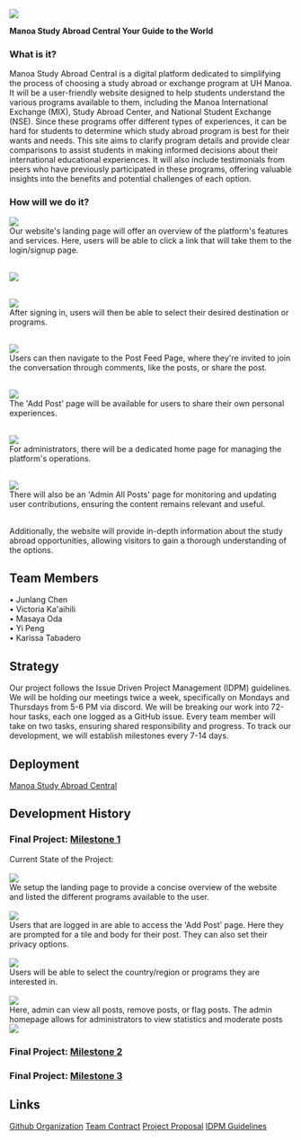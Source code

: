 <img src="doc/study-abroad-clipart.jpg">

**Manoa Study Abroad Central Your Guide to the World**<br>
### What is it?
Manoa Study Abroad Central is a digital platform dedicated to simplifying the process of choosing a study abroad or exchange program at UH Manoa. It will be a user-friendly website designed to help students understand the various programs available to them, including the Manoa International Exchange (MIX), Study Abroad Center, and National Student Exchange (NSE). Since these programs offer different types of experiences, it can be hard for students to determine which study abroad program is best for their wants and needs. This site aims to clarify program details and provide clear comparisons to assist students in making informed decisions about their international educational experiences. It will also include testimonials from peers who have previously participated in these programs, offering valuable insights into the benefits and potential challenges of each option.<br>

### How will we do it?
<img src="doc/Landing-Page-Sketch.png"><br>
Our website's landing page will offer an overview of the platform's features and services. Here, users will be able to click a link that will take them to the login/signup page.<br><br>

<img src="doc/Login-Signup-Page-Sketch.png"><br><br>

<img src="doc/Program-Selection-Page-Sketch.png"><br>
After signing in, users will then be able to select their desired destination or programs.<br><br>

<img src="doc/Post-Feed-Page-Sketch.png"><br>
Users can then navigate to the Post Feed Page, where they're invited to join the conversation through comments, like the posts, or share the post.<br><br>

<img src="doc/Add-Post-Page-Sketch.png"><br>
The 'Add Post' page will be available for users to share their own personal experiences.<br><br>

<img src="doc/Admin-Home-Page-Sketch.png"><br>
For administrators, there will be a dedicated home page for managing the platform's operations.<br><br>

<img src="doc/Admin-Post-Page-Sketch-New-2.png"><br>
There will also be an 'Admin All Posts' page for monitoring and updating user contributions, ensuring the content remains relevant and useful.<br><br>

Additionally, the website will provide in-depth information about the study abroad opportunities, allowing visitors to gain a thorough understanding of the options.

## Team Members
• Junlang Chen<br>
• Victoria Ka'aihili<br>
• Masaya Oda<br>
• Yi Peng<br>
• Karissa Tabadero<br>

## Strategy
Our project follows the Issue Driven Project Management (IDPM) guidelines. We will be holding our meetings twice a week, specifically on Mondays and Thursdays from 5-6 PM via discord. We will be breaking our work into 72-hour tasks, each one logged as a GitHub issue. Every team member will take on two tasks, ensuring shared responsibility and progress. To track our development, we will establish milestones every 7-14 days. 

## Deployment
[Manoa Study Abroad Central](http://143.244.153.70)

## Development History
### Final Project: [Milestone 1](https://github.com/orgs/manoa-study-abroad-central/projects/6)<br>
Current State of the Project:<br><br>
<img src="doc/M1-LandingPage.png"><br>
We setup the landing page to provide a concise overview of the website and listed the different programs available to the user.<br><br>
<img src="doc/M1-AddPostPage.png"><br>
Users that are logged in are able to access the 'Add Post' page. Here they are prompted for a tile and body for their post. They can also set their privacy options.<br><br>
<img src="doc/M1-ProgramSelectionPage.png"><br>
Users will be able to select the country/region or programs they are interested in.<br><br>
<img src="doc/M1-AdminPostPage.png"><br>
Here, admin can view all posts, remove posts, or flag posts. 
The admin homepage allows for administrators to view statistics and moderate posts
<img src="doc/m1adminHomePage.png">

### Final Project: [Milestone 2](https://github.com/orgs/manoa-study-abroad-central/projects/9/views/1)<br>
### Final Project: [Milestone 3](https://github.com/orgs/manoa-study-abroad-central/projects/8/views/1)<br>

## Links
[Github Organization](https://github.com/manoa-study-abroad-central/manoa-study-abroad-central.github.io/tree/main)
[Team Contract](https://docs.google.com/document/d/1Yv8-43MoE4xzP9Gig0bwpPvJU8siF7iYQRA5ayEzNgk/edit?usp=sharing)
[Project Proposal](https://mair1.github.io/essays/final-project-idea.html)
[IDPM Guidelines](https://courses.ics.hawaii.edu/ics314f23/morea/project-management/reading-guidelines-idpm.html)


